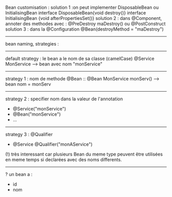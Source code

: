 
Bean customisation :
    solution 1 :on peut implementer DisposableBean ou InitialisingBean
        interface DisposableBean{void destroy()} 
        interface InitialisingBean {void afterPropertiesSet()}
    solution 2 : dans @Component, annoter des methodes avec :
        @PreDestroy maDestroy()
         ou @PostConstruct  
    solution 3 : dans la @Configuration 
        @Bean(destroyMethod = "maDestroy")
***********************
bean naming, strategies :
***
default strategy : le bean a le nom de sa classe (camelCase)
@Service MonService --> bean avec nom "monService"

***
strategy 1 : nom de methode @Bean
:: @Bean MonService monServ() --> bean nom = monServ
***
strategy 2 : specifier nom dans la valeur de l'annotation
- @Service("monService")
- @Bean("monService")
- ...
***
strategy 3 : @Qualifier
- @Service @Qualifier("monAService")

(!) très interessant car plusieurs Bean du meme type peuvent être utilisées en meme temps
si declarées avec des noms differents.
***
? un bean a :
- id
- nom
